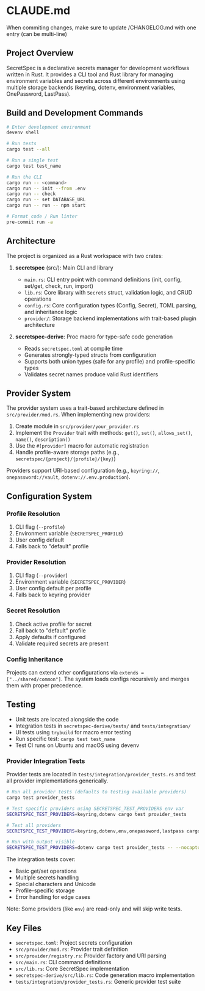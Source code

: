 # CLAUDE.md

When commiting changes, make sure to update /CHANGELOG.md with one entry (can be multi-line)

## Project Overview

SecretSpec is a declarative secrets manager for development workflows written in Rust. It provides a CLI tool and Rust library for managing environment variables and secrets across different environments using multiple storage backends (keyring, dotenv, environment variables, OnePassword, LastPass).

## Build and Development Commands

```bash
# Enter development environment
devenv shell

# Run tests
cargo test --all

# Run a single test
cargo test test_name

# Run the CLI
cargo run -- <command>
cargo run -- init --from .env
cargo run -- check
cargo run -- set DATABASE_URL
cargo run -- run -- npm start

# Format code / Run linter
pre-commit run -a
```

## Architecture

The project is organized as a Rust workspace with two crates:

1. **secretspec** (src/): Main CLI and library
   - `main.rs`: CLI entry point with command definitions (init, config, set/get, check, run, import)
   - `lib.rs`: Core library with `Secrets` struct, validation logic, and CRUD operations
   - `config.rs`: Core configuration types (Config, Secret), TOML parsing, and inheritance logic
   - `provider/`: Storage backend implementations with trait-based plugin architecture

2. **secretspec-derive**: Proc macro for type-safe code generation
   - Reads `secretspec.toml` at compile time
   - Generates strongly-typed structs from configuration
   - Supports both union types (safe for any profile) and profile-specific types
   - Validates secret names produce valid Rust identifiers

## Provider System

The provider system uses a trait-based architecture defined in `src/provider/mod.rs`. When implementing new providers:

1. Create module in `src/provider/your_provider.rs`
2. Implement the `Provider` trait with methods: `get()`, `set()`, `allows_set()`, `name()`, `description()`
3. Use the `#[provider]` macro for automatic registration
4. Handle profile-aware storage paths (e.g., `secretspec/{project}/{profile}/{key}`)

Providers support URI-based configuration (e.g., `keyring://`, `onepassword://vault`, `dotenv://.env.production`).

## Configuration System

### Profile Resolution
1. CLI flag (`--profile`)
2. Environment variable (`SECRETSPEC_PROFILE`)
3. User config default
4. Falls back to "default" profile

### Provider Resolution
1. CLI flag (`--provider`)
2. Environment variable (`SECRETSPEC_PROVIDER`)
3. User config default per profile
4. Falls back to keyring provider

### Secret Resolution
1. Check active profile for secret
2. Fall back to "default" profile
3. Apply defaults if configured
4. Validate required secrets are present

### Config Inheritance
Projects can extend other configurations via `extends = ["../shared/common"]`. The system loads configs recursively and merges them with proper precedence.

## Testing

- Unit tests are located alongside the code
- Integration tests in `secretspec-derive/tests/` and `tests/integration/`
- UI tests using `trybuild` for macro error testing
- Run specific test: `cargo test test_name`
- Test CI runs on Ubuntu and macOS using devenv

### Provider Integration Tests

Provider tests are located in `tests/integration/provider_tests.rs` and test all provider implementations generically.

```bash
# Run all provider tests (defaults to testing available providers)
cargo test provider_tests

# Test specific providers using SECRETSPEC_TEST_PROVIDERS env var
SECRETSPEC_TEST_PROVIDERS=keyring,dotenv cargo test provider_tests

# Test all providers
SECRETSPEC_TEST_PROVIDERS=keyring,dotenv,env,onepassword,lastpass cargo test provider_tests

# Run with output visible
SECRETSPEC_TEST_PROVIDERS=dotenv cargo test provider_tests -- --nocapture
```

The integration tests cover:
- Basic get/set operations
- Multiple secrets handling
- Special characters and Unicode
- Profile-specific storage
- Error handling for edge cases

Note: Some providers (like `env`) are read-only and will skip write tests.

## Key Files

- `secretspec.toml`: Project secrets configuration
- `src/provider/mod.rs`: Provider trait definition
- `src/provider/registry.rs`: Provider factory and URI parsing
- `src/main.rs`: CLI command definitions
- `src/lib.rs`: Core SecretSpec implementation
- `secretspec-derive/src/lib.rs`: Code generation macro implementation
- `tests/integration/provider_tests.rs`: Generic provider test suite
